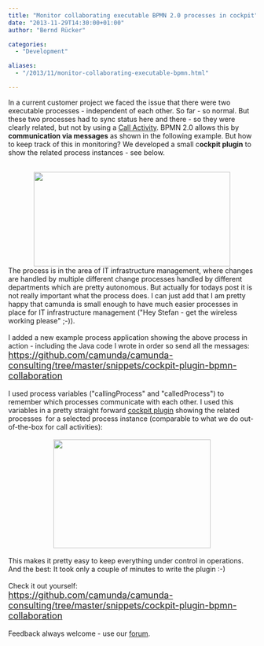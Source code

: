 ```yaml
---
title: "Monitor collaborating executable BPMN 2.0 processes in cockpit"
date: "2013-11-29T14:30:00+01:00"
author: "Bernd Rücker"

categories:
  - "Development"

aliases:
  - "/2013/11/monitor-collaborating-executable-bpmn.html"

---
```


In a current customer project we faced the issue that there were two executable processes - independent of each other. So far - so normal. But these two processes had to sync status here and there - so they were clearly related, but not by using a&nbsp;<a href="http://docs.camunda.org/latest/api-references/bpmn20/#subprocesses-call-activity" target="_blank">Call Activity</a>. BPMN 2.0 allows this by <b>communication via messages</b>&nbsp;as shown in the following example. But how to keep track of this in monitoring? We developed a small c<b>ockpit plugin</b> to show the related process instances - see below.<br />
<br />
<div class="separator" style="clear: both; text-align: center;">
<a href="http://1.bp.blogspot.com/-0IneiSViOHI/UpiTR9OmReI/AAAAAAAAALs/tjfPu89PKnQ/s1600/collaboration.png" imageanchor="1" style="margin-left: 1em; margin-right: 1em;"><img border="0" src="http://1.bp.blogspot.com/-0IneiSViOHI/UpiTR9OmReI/AAAAAAAAALs/tjfPu89PKnQ/s400/collaboration.png" height="192" width="400" /></a></div>
<a name='more'></a>The process is in the area of IT infrastructure management, where changes are handled by multiple different change processes handled by different departments which are pretty autonomous. But actually for todays post it is not really important what the process does. I can just add that I am pretty happy that camunda is small enough to have much easier processes in place for IT infrastructure management ("Hey Stefan - get the wireless working please" ;-)).<br />
<div class="separator" style="clear: both; text-align: left;">
<br /></div>
<div class="separator" style="clear: both; text-align: left;">
I added a new example process application showing the above process in action - including the Java code I wrote in order so send all the messages:</div>
<div class="separator" style="clear: both; text-align: left;">
<span style="color: #0000ee; font-size: large;"><u><a href="https://github.com/camunda/camunda-consulting/tree/master/snippets/cockpit-plugin-bpmn-collaboration">https://github.com/camunda/camunda-consulting/tree/master/snippets/cockpit-plugin-bpmn-collaboration</a></u></span></div>
<br />
I used process variables ("callingProcess" and "calledProcess") to remember which processes communicate with each other. I used this variables in a pretty straight forward <a href="http://docs.camunda.org/latest/guides/user-guide/#cockpit-plugins" target="_blank">cockpit plugin</a> showing the related processes &nbsp;for a selected process instance (comparable to what we do out-of-the-box for call activities):<br />
<br />
<div class="separator" style="clear: both; text-align: center;">
<a href="http://4.bp.blogspot.com/-i7dvJ2Q2-sY/UpiVNDaxlOI/AAAAAAAAAL4/d2s2_8iOrVg/s1600/screenshot1.png" imageanchor="1" style="margin-left: 1em; margin-right: 1em;"><img border="0" src="http://4.bp.blogspot.com/-i7dvJ2Q2-sY/UpiVNDaxlOI/AAAAAAAAAL4/d2s2_8iOrVg/s320/screenshot1.png" height="221" width="320" /></a></div>
<div class="separator" style="clear: both; text-align: center;">
<br /></div>
This makes it pretty easy to keep everything under control in operations. And the best: It took only a couple of minutes to write the plugin :-)<br />
<br />
Check it out yourself:<br />
<span style="font-size: large;"><a href="https://github.com/camunda/camunda-consulting/tree/master/snippets/cockpit-plugin-bpmn-collaboration">https://github.com/camunda/camunda-consulting/tree/master/snippets/cockpit-plugin-bpmn-collaboration</a></span><br />
<br />
Feedback always welcome - use our <a href="http://camunda.org/community/forum.html" target="_blank">forum</a>.